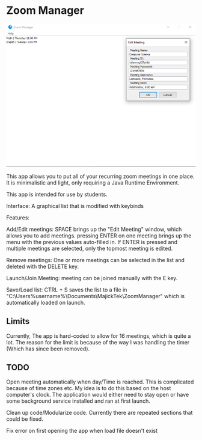 # Zoom Manager

![First Screenshot of App](https://github.com/MajickTek/ZoomManager/raw/master/screenshots/first.png)

This app allows you to put all of your recurring zoom meetings in one place. It is minimalistic and light, only requiring a Java Runtime Environment.

This app is intended for use by students.

Interface: A graphical list that is modified with keybinds

Features:

Add/Edit meetings: SPACE brings up the "Edit Meeting" window, which allows you to add meetings. pressing ENTER on one meeting brings up the menu with the previous values auto-filled in. If ENTER is pressed and multiple meetings are selected, only the topmost meeting is edited.

Remove meetings: One or more meetings can be selected in the list and deleted with the DELETE key.

Launch/Join Meeting: meeting can be joined manually with the E key.

Save/Load list: CTRL + S saves the list to a file in "C:\Users\%username%\Documents\MajickTek\ZoomManager" which is automatically loaded on launch.


## Limits
Currently, The app is hard-coded to allow for 16 meetings, which is quite a lot. The reason for the limit is because of the way I was handling the timer (Which has since been removed).


## TODO
Open meeting automatically when day/Time is reached. This is complicated because of time zones etc. My idea is to do this based on the host computer's clock. The application would either need to stay open or have some background service installed and ran at first launch.

Clean up code/Modularize code. Currently there are repeated sections that could be fixed.

Fix error on first opening the app when load file doesn't exist